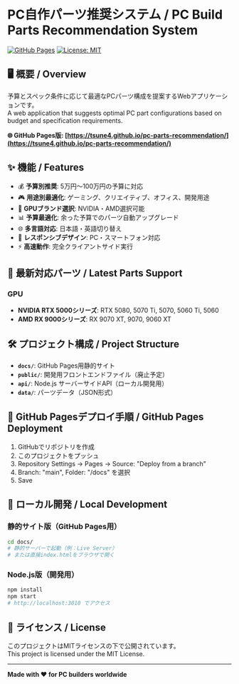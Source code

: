 # PC自作パーツ推奨システム / PC Build Parts Recommendation System

[![GitHub Pages](https://img.shields.io/badge/GitHub%20Pages-Live-brightgreen)](https://tsune4.github.io/pc-parts-recommendation/)
[![License: MIT](https://img.shields.io/badge/License-MIT-blue.svg)](https://opensource.org/licenses/MIT)

## 🖥️ 概要 / Overview

予算とスペック条件に応じて最適なPCパーツ構成を提案するWebアプリケーションです。  
A web application that suggests optimal PC part configurations based on budget and specification requirements.

**🌐 GitHub Pages版: [https://tsune4.github.io/pc-parts-recommendation/](https://tsune4.github.io/pc-parts-recommendation/)**

## ✨ 機能 / Features

- 💰 **予算別推奨**: 5万円〜100万円の予算に対応
- 🎮 **用途別最適化**: ゲーミング、クリエイティブ、オフィス、開発用途
- 🔧 **GPUブランド選択**: NVIDIA・AMD選択可能
- 📊 **予算最適化**: 余った予算でのパーツ自動アップグレード
- 🌐 **多言語対応**: 日本語・英語切り替え
- 📱 **レスポンシブデザイン**: PC・スマートフォン対応
- ⚡ **高速動作**: 完全クライアントサイド実行

## 🚀 最新対応パーツ / Latest Parts Support

### GPU
- **NVIDIA RTX 5000シリーズ**: RTX 5080, 5070 Ti, 5070, 5060 Ti, 5060
- **AMD RX 9000シリーズ**: RX 9070 XT, 9070, 9060 XT

## 🛠️ プロジェクト構成 / Project Structure

- **`docs/`**: GitHub Pages用静的サイト
- **`public/`**: 開発用フロントエンドファイル（廃止予定）
- **`api/`**: Node.js サーバーサイドAPI（ローカル開発用）
- **`data/`**: パーツデータ（JSON形式）

## 🎯 GitHub Pagesデプロイ手順 / GitHub Pages Deployment

1. GitHubでリポジトリを作成
2. このプロジェクトをプッシュ
3. Repository Settings → Pages → Source: "Deploy from a branch"
4. Branch: "main", Folder: "/docs" を選択
5. Save

## 🔧 ローカル開発 / Local Development

### 静的サイト版（GitHub Pages用）
```bash
cd docs/
# 静的サーバーで起動（例：Live Server）
# または直接index.htmlをブラウザで開く
```

### Node.js版（開発用）
```bash
npm install
npm start
# http://localhost:3010 でアクセス
```

## 📄 ライセンス / License

このプロジェクトはMITライセンスの下で公開されています。  
This project is licensed under the MIT License.

---

**Made with ❤️ for PC builders worldwide**